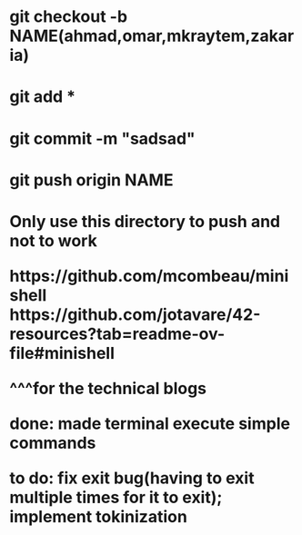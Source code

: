 <h1>git checkout -b NAME(ahmad,omar,mkraytem,zakaria)
<h1>git add *
<h1>git commit -m "sadsad"
<h1>git push origin NAME
<h1>Only use this directory to push and not to work<h1\>
<p>
https://github.com/mcombeau/minishell
https://github.com/jotavare/42-resources?tab=readme-ov-file#minishell
</p>
^^^for the technical blogs

done:
made terminal execute simple commands

to do:
fix exit bug(having to exit multiple times for it to exit);
implement tokinization
<p/>
